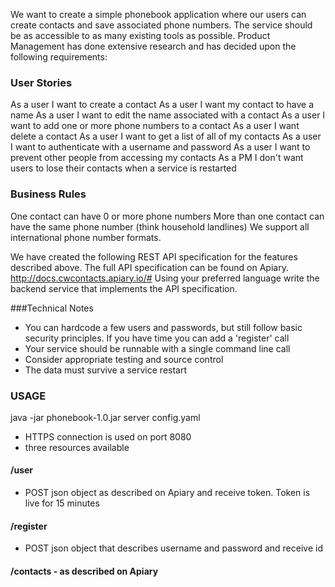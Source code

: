 We want to create a simple phonebook application where our users can create contacts and save
associated phone numbers. The service should be as accessible to as many existing tools as possible.
Product Management has done extensive research and has decided upon the following requirements:

### User Stories
As a user I want to create a contact
As a user I want my contact to have a name
As a user I want to edit the name associated with a contact
As a user I want to add one or more phone numbers to a contact
As a user I want delete a contact
As a user I want to get a list of all of my contacts
As a user I want to authenticate with a username and password
As a user I want to prevent other people from accessing my contacts
As a PM I don't want users to lose their contacts when a service is restarted

### Business Rules
One contact can have 0 or more phone numbers
More than one contact can have the same phone number (think household landlines)
We support all international phone number formats.


We have created the following REST API specification for the features described above.
The full API specification can be found on Apiary. http://docs.cwcontacts.apiary.io/#
Using your preferred language write the backend service that implements the API specification.


###Technical Notes
* You can hardcode a few users and passwords, but still follow basic security principles. If you have time you can add a 'register' call
* Your service should be runnable with a single command line call
* Consider appropriate testing and source control
* The data must survive a service restart


### USAGE
java -jar phonebook-1.0.jar server config.yaml

* HTTPS connection is used on port 8080
* three resources available

#### /user
* POST json object as described on Apiary and receive token. Token is live for 15 minutes

#### /register
* POST json object that describes username and password and receive id

#### /contacts - as described on Apiary
